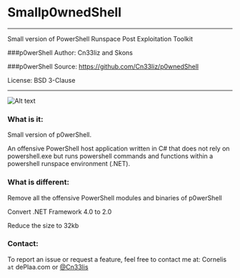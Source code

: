 # Smallp0wnedShell

---

Small version of PowerShell Runspace Post Exploitation Toolkit 

###p0werShell Author: Cn33liz and Skons

###p0werShell Source: https://github.com/Cn33liz/p0wnedShell

License: BSD 3-Clause

---

![Alt text](/p0wnedShell/Smallp0wnedShell.ico?raw=true "Smallp0wnedShell")


### What is it:

Small version of p0werShell.

An offensive PowerShell host application written in C# that does not rely on powershell.exe but runs powershell commands and functions within a powershell runspace environment (.NET). 

### What is different:

Remove all the offensive PowerShell modules and binaries of p0werShell


Convert .NET Framework 4.0 to 2.0


Reduce the size to 32kb


### Contact:

To report an issue or request a feature, feel free to contact me at:
Cornelis ```at``` dePlaa.com or [@Cn33lis](https://twitter.com/Cneelis)

